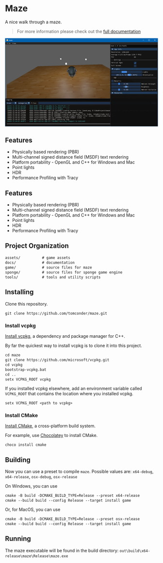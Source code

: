 # Maze

A nice walk through a maze.

> For more information please check out the [full documentation](https://tomconder.github.io/maze/)

![work in progress](docs/workinprogress.png "work in progress")

## Features

* Physically based rendering (PBR)
* Multi-channel signed distance field (MSDF) text rendering
* Platform portability - OpenGL and C++ for Windows and Mac
* Point lights
* HDR
* Performance Profiling with Tracy

## Features

* Physically based rendering (PBR)
* Multi-channel signed distance field (MSDF) text rendering
* Platform portability - OpenGL and C++ for Windows and Mac
* Point lights
* HDR
* Performance Profiling with Tracy

## Project Organization

    assets/          # game assets
    docs/            # documentation
    game/            # source files for maze
    sponge/          # source files for sponge game engine
    tools/           # tools and utility scripts

## Installing

Clone this repository.

```
git clone https://github.com/tomconder/maze.git
```

### Install vcpkg

[Install vcpkg](https://github.com/microsoft/vcpkg#getting-started), a dependency and package manager for C++.

By far the quickest way to install vcpkg is to clone it into this project.

```
cd maze
git clone https://github.com/microsoft/vcpkg.git
cd vcpkg
bootstrap-vcpkg.bat
cd ..
setx VCPKG_ROOT vcpkg
```

If you installed vcpkg elsewhere, add an environment variable called `VCPKG_ROOT` that contains the location where you
installed vcpkg.

```
setx VCPKG_ROOT <path to vcpkg>
```

### Install CMake

[Install CMake](https://cmake.org/install/), a cross-platform build system.

For example, use [Chocolatey](https://chocolatey.org/install) to install CMake.

```
choco install cmake
```

## Building

Now you can use a preset to compile `maze`. Possible values
are: `x64-debug`, `x64-release`, `osx-debug`, `osx-release`

On Windows, you can use

```
cmake -B build -DCMAKE_BUILD_TYPE=Release --preset x64-release
cmake --build build --config Release --target install game
```

Or, for MacOS, you can use

```
cmake -B build -DCMAKE_BUILD_TYPE=Release --preset osx-release
cmake --build build --config Release --target install game
```

## Running

The maze executable will be found in the build directory: `out\build\x64-release\maze\Release\maze.exe`
